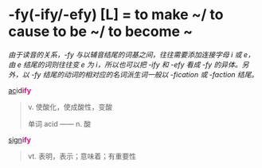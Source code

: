 # -fy(-ify/-efy) [L] = to make ~/ to cause to be ~/ to become ~

*由于读音的关系，-fy 与以辅音结尾的词基之间，往往需要添加连接字母 i 或 e，由 e 结尾的词则往往变 e 为 i，所以也可以把 -ify 和 -efy 看成 -fy 的异体。另外，以 -fy 结尾的动词的相对应的名词派生词一般以 -fication 或 -faction 结尾。*

[ac](_ac_.md)id<b style="color: #C71585;">ify</b>
> v. 使酸化，使成酸性，变酸
>
> 单词 acid —— n. 酸

[sign](_sign_.md)<b style="color: #C71585;">ify</b>
> vt. 表明，表示；意味着；有重要性